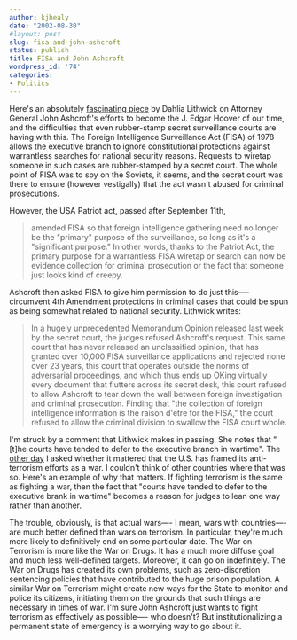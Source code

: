 ```yaml
---
author: kjhealy
date: "2002-08-30"
#layout: post
slug: fisa-and-john-ashcroft
status: publish
title: FISA and John Ashcroft
wordpress_id: '74'
categories:
- Politics
---
```


Here's an absolutely [fascinating piece](http://slate.msn.com/?id=2070287&device=) by Dahlia Lithwick on Attorney General John Ashcroft's efforts to become the J. Edgar Hoover of our time, and the difficulties that even rubber-stamp secret surveillance courts are having with this. The Foreign Intelligence Surveillance Act (FISA) of 1978 allows the executive branch to ignore constitutional protections against warrantless searches for national security reasons. Requests to wiretap someone in such cases are rubber-stamped by a secret court. The whole point of FISA was to spy on the Soviets, it seems, and the secret court was there to ensure (however vestigally) that the act wasn't abused for criminal prosecutions.

However, the USA Patriot act, passed after September 11th,

> amended FISA so that foreign intelligence gathering need no longer be the "primary" purpose of the surveillance, so long as it's a "significant purpose." In other words, thanks to the Patriot Act, the primary purpose for a warrantless FISA wiretap or search can now be evidence collection for criminal prosecution or the fact that someone just looks kind of creepy.

Ashcroft then asked FISA to give him permission to do just this—- circumvent 4th Amendment protections in criminal cases that could be spun as being somewhat related to national security. Lithwick writes:

> In a hugely unprecedented Memorandum Opinion released last week by the secret court, the judges refused Ashcroft's request. This same court that has never released an unclassified opinion, that has granted over 10,000 FISA surveillance applications and rejected none over 23 years, this court that operates outside the norms of adversarial proceedings, and which thus ends up OKing virtually every document that flutters across its secret desk, this court refused to allow Ashcroft to tear down the wall between foreign investigation and criminal prosecution. Finding that "the collection of foreign intelligence information is the raison d'etre for the FISA," the court refused to allow the criminal division to swallow the FISA court whole.

I'm struck by a comment that Lithwick makes in passing. She notes that "[t]he courts have tended to defer to the executive branch in wartime". The [other day](http://fiachra.soc.arizona.edu/blog/archives/000077.html#000077) I asked whether it mattered that the U.S. has framed its anti-terrorism efforts as a war. I couldn't think of other countries where that was so. Here's an example of why that matters. If fighting terrorism is the same as fighting a war, then the fact that "courts have tended to defer to the executive brank in wartime" becomes a reason for judges to lean one way rather than another.

The trouble, obviously, is that actual wars—- I mean, wars with countries—- are much better defined than wars on terrorism. In particular, they're much more likely to definitively end on some particular date. The War on Terrorism is more like the War on Drugs. It has a much more diffuse goal and much less well-defined targets. Moreover, it can go on indefinitely. The War on Drugs has created its own problems, such as zero-discretion sentencing policies that have contributed to the huge prison population. A similar War on Terrorism might create new ways for the State to monitor and police its citizens, initiating them on the grounds that such things are necessary in times of war. I'm sure John Ashcroft just wants to fight terrorism as effectively as possible—- who doesn't? But institutionalizing a permanent state of emergency is a worrying way to go about it.
